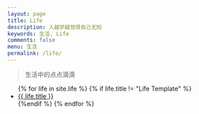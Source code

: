 ```yaml
---
layout: page
title: Life
description: 人越学越觉得自己无知
keywords: 生活, Life
comments: false
menu: 生活
permalink: /life/
---
```


> 生活中的点点滴滴

<ul class="listing">
{% for life in site.life %}
{% if life.title != "Life Template" %}
<li class="listing-item">
<a href="{{ life.url }}">{{ life.title }}</a>
</li>
{%endif %}
{% endfor %}
</ul>
